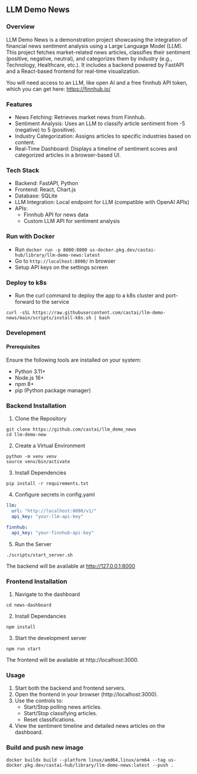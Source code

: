 ## LLM Demo News

### Overview

LLM Demo News is a demonstration project showcasing the integration of financial news sentiment analysis using a Large Language Model (LLM). This project fetches market-related news articles, classifies their sentiment (positive, negative, neutral), and categorizes them by industry (e.g., Technology, Healthcare, etc.). It includes a backend powered by FastAPI and a React-based frontend for real-time visualization.

You will need access to an LLM, like open AI and a free finnhub API token, which you can get here: https://finnhub.io/  

### Features
- News Fetching: Retrieves market news from Finnhub.
- Sentiment Analysis: Uses an LLM to classify article sentiment from -5 (negative) to 5 (positive).
- Industry Categorization: Assigns articles to specific industries based on content.
- Real-Time Dashboard: Displays a timeline of sentiment scores and categorized articles in a browser-based UI.

### Tech Stack
- Backend: FastAPI, Python
- Frontend: React, Chart.js
- Database: SQLite
- LLM Integration: Local endpoint for LLM (compatible with OpenAI APIs)
- APIs:
    - Finnhub API for news data
    - Custom LLM API for sentiment analysis

### Run with Docker
- Run `docker run -p 8000:8000 us-docker.pkg.dev/castai-hub/library/llm-demo-news:latest`
- Go to `http://localhost:8000/` in browser
- Setup API keys on the settings screen

### Deploy to k8s
- Run the curl command to deploy the app to a k8s cluster and port-forward to the service
```shell
curl -sSL https://raw.githubusercontent.com/castai/llm-demo-news/main/scripts/install-k8s.sh | bash
````

### Development

#### Prerequisites

Ensure the following tools are installed on your system:
- Python 3.11+
- Node.js 16+
- npm 8+
- pip (Python package manager)

### Backend Installation

1. Clone the Repository
```shell
git clone https://github.com/castai/llm_demo_news
cd llm-demo-new
```
2. Create a Virtual Environment
```shell
python -m venv venv
source venv/bin/activate
```
3. Install Dependencies
```shell
pip install -r requirements.txt
```
4. Configure secrets in config.yaml
```yaml
llm:
  url: "http://localhost:8090/v1/"
  api_key: "your-llm-api-key"

finnhub:
  api_key: "your-finnhub-api-key"
```
5. Run the Server
```shell
./scripts/start_server.sh
```
The backend will be available at http://127.0.0.1:8000

### Frontend Installation
1. Navigate to the dashboard
```shell
cd news-dashboard
```
2. Install Dependancies
```shell
npm install
```
3. Start the development server
```shell
npm run start
```
The frontend will be available at http://localhost:3000.

### Usage
1. Start both the backend and frontend servers.
2. Open the frontend in your browser (http://localhost:3000).
3. Use the controls to:
    - Start/Stop polling news articles.
    - Start/Stop classifying articles.
    - Reset classifications.
4. View the sentiment timeline and detailed news articles on the dashboard.

### Build and push new image
```
docker buildx build --platform linux/amd64,linux/arm64 --tag us-docker.pkg.dev/castai-hub/library/llm-demo-news:latest --push .
```
